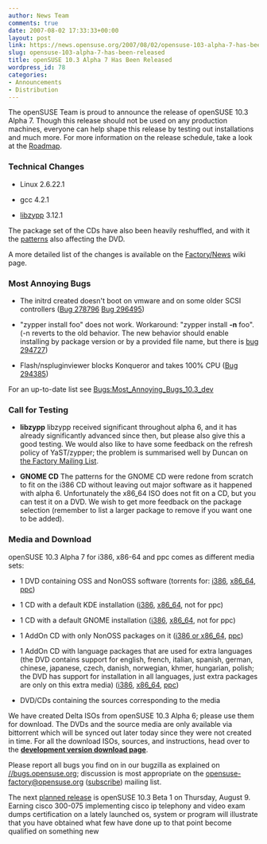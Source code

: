 ```yaml
---
author: News Team
comments: true
date: 2007-08-02 17:33:33+00:00
layout: post
link: https://news.opensuse.org/2007/08/02/opensuse-103-alpha-7-has-been-released/
slug: opensuse-103-alpha-7-has-been-released
title: openSUSE 10.3 Alpha 7 Has Been Released
wordpress_id: 78
categories:
- Announcements
- Distribution
---
```


The openSUSE Team is proud to announce the release of openSUSE 10.3 Alpha 7. Though this release should not be used on any production machines, everyone can help shape this release by testing out installations and much more. For more information on the release schedule, take a look at the [Roadmap](//en.opensuse.org/Roadmap).

<!-- more -->


### Technical Changes





	
  * Linux 2.6.22.1

	
  * gcc 4.2.1

	
  * [libzypp](//opensuse.org/Libzypp) 3.12.1


The package set of the CDs have also been heavily reshuffled, and with it the [patterns](//opensuse.org/Patterns) also affecting the DVD.

A more detailed list of the changes is available on the [Factory/News](//opensuse.org/Factory/News) wiki page.


### Most Annoying Bugs





	
  * The initrd created doesn't boot on vmware and on some older SCSI controllers ([Bug 278796](https://bugzilla.novell.com/show_bug.cgi?id=278796) [Bug 296495](https://bugzilla.novell.com/show_bug.cgi?id=296495))

	
  * "zypper install foo" does not work. Workaround: "zypper install **-n** foo". (-n reverts to the old behavior. The new behavior should enable installing by package version or by a provided file name, but there is [bug 294727](https://bugzilla.novell.com/show_bug.cgi?id=294727))

	
  * Flash/nspluginviewer blocks Konqueror and takes 100% CPU ([Bug 294385](https://bugzilla.novell.com/show_bug.cgi?id=294385))


For an up-to-date list see [Bugs:Most_Annoying_Bugs_10.3_dev](//en.opensuse.org/Bugs:Most_Annoying_Bugs_10.3_dev)


### Call for Testing





	
  * **libzypp**
libzypp received significant throughout alpha 6, and it has already significantly advanced since then, but please also give this a good testing. We would also like to have some feedback on the refresh policy of YaST/zypper; the problem is summarised well by Duncan on [the Factory Mailing List](//lists.opensuse.org/opensuse-factory/2007-07/msg00169.html).

	
  * **GNOME CD**
The patterns for the GNOME CD were redone from scratch to fit on the i386 CD without leaving out major software as it happened with alpha 6. Unfortunately the x86_64 ISO does not fit on a CD, but you can test it on a DVD. We wish to get more feedback on the package selection (remember to list a larger package to remove if you want one to be added).




### Media and Download


openSUSE 10.3 Alpha 7 for i386, x86-64 and ppc comes as different media sets:



	
  * 1 DVD containing OSS and NonOSS software (torrents for: [i386](//download.opensuse.org/distribution/10.3-Alpha7/iso/torrent/openSUSE-10.3-Alpha6_Alpha7-DVD-i386.torrent), [x86_64](//download.opensuse.org/distribution/10.3-Alpha7/iso/torrent/openSUSE-10.3-Alpha7-DVD-x86_64.torrent), [ppc](//download.opensuse.org/distribution/10.3-Alpha7/iso/torrent/openSUSE-10.3-Alpha7-DVD-ppc.torrent))

	
  * 1 CD with a default KDE installation ([i386](//download.opensuse.org/distribution/10.3-Alpha7/iso/cd/openSUSE-10.3-Alpha7-KDE-i386.iso), [x86_64](//download.opensuse.org/distribution/10.3-Alpha7/iso/cd/openSUSE-10.3-Alpha7-KDE-x86_64.iso), not for ppc)

	
  * 1 CD with a default GNOME installation ([i386](//download.opensuse.org/distribution/10.3-Alpha7/iso/cd/openSUSE-10.3-Alpha7-GNOME-i386.iso), [x86_64](//download.opensuse.org/distribution/10.3-Alpha7/iso/cd/openSUSE-10.3-Alpha7-GNOME-x86_64.iso), not for ppc)

	
  * 1 AddOn CD with only NonOSS packages on it ([i386 or x86_64](//download.opensuse.org/distribution/10.3-Alpha7/iso/cd/openSUSE-10.3-Alpha7-Addon-NonOSS-BiArch.iso), [ppc](//download.opensuse.org/distribution/10.3-Alpha7/iso/cd/openSUSE-10.3-Alpha7-Addon-NonOSS-ppc.iso))

	
  * 1 AddOn CD with language packages that are used for extra languages (the DVD contains support for english, french, italian, spanish, german, chinese, japanese, czech, danish, norwegian, khmer, hungarian, polish; the DVD has support for installation in all languages, just extra packages are only on this extra media) ([i386](//download.opensuse.org/distribution/10.3-Alpha7/iso/cd/openSUSE-10.3-Alpha7-Addon-Lang-i386.iso), [x86_64](//download.opensuse.org/distribution/10.3-Alpha7/iso/cd/openSUSE-10.3-Alpha7-Addon-Lang-x86_64.iso), [ppc](//download.opensuse.org/distribution/10.3-Alpha7/iso/cd/openSUSE-10.3-Alpha7-Addon-Lang-ppc.iso))

	
  * DVD/CDs containing the sources corresponding to the media


We have created Delta ISOs from openSUSE 10.3 Alpha 6; please use them for download. The DVDs and the source media are only available via bittorrent which will be synced out later today since they were not created in time. For all the download ISOs, sources, and instructions, head over to the **[development version download page](//opensuse.org/Development_Version)**.

Please report all bugs you find on in our bugzilla as explained on [//bugs.opensuse.org](//bugs.opensuse.org/); discussion is most appropriate on the [opensuse-factory@opensuse.org](mailto:opensuse-factory@opensuse.org) ([subscribe](mailto:opensuse-factory+subscribe@opensuse.org)) mailing list.

The next [planned release](//en.opensuse.org/Roadmap/10.3) is openSUSE 10.3 Beta 1 on Thursday, August 9. Earning cisco 300-075 implementing cisco ip telephony and video exam dumps certification on a lately launched os, system or program will illustrate that you have obtained what few have done up  to that point become qualified on something new

